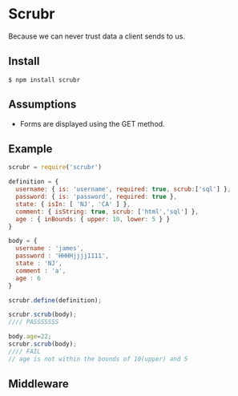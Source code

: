 Scrubr
======
Because we can never trust data a client sends to us.

Install
-------
```
$ npm install scrubr
```

Assumptions
-----------
- Forms are displayed using the GET method.

Example
-------

```javascript
scrubr = require('scrubr')

definition = {
  username: { is: 'username', required: true, scrub:['sql'] },
  password: { is: 'password', required: true },
  state: { isIn: [ 'NJ', 'CA' ] },
  comment: { isString: true, scrub: ['html','sql'] },
  age : { inBounds: { upper: 10, lower: 5 } }
}

body = {
  username : 'james',
  password : 'HHHHjjjj1111',
  state : 'NJ',
  comment : 'a',
  age : 6
}

scrubr.define(definition);

scrubr.scrub(body);
//// PASSSSSSS

body.age=22;
scrubr.scrub(body);
//// FAIL
// age is not within the bounds of 10(upper) and 5
```

Middleware
----------

```javascript

```
